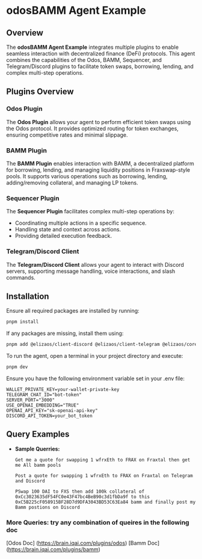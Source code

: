 # odosBAMM Agent Example

## Overview

The **odosBAMM Agent Example** integrates multiple plugins to enable seamless interaction with decentralized finance (DeFi) protocols. This agent combines the capabilities of the Odos, BAMM, Sequencer, and Telegram/Discord plugins to facilitate token swaps, borrowing, lending, and complex multi-step operations.

## Plugins Overview

### Odos Plugin

The **Odos Plugin** allows your agent to perform efficient token swaps using the Odos protocol. It provides optimized routing for token exchanges, ensuring competitive rates and minimal slippage.

### BAMM Plugin

The **BAMM Plugin** enables interaction with BAMM, a decentralized platform for borrowing, lending, and managing liquidity positions in Fraxswap-style pools. It supports various operations such as borrowing, lending, adding/removing collateral, and managing LP tokens.

### Sequencer Plugin

The **Sequencer Plugin** facilitates complex multi-step operations by:

- Coordinating multiple actions in a specific sequence.
- Handling state and context across actions.
- Providing detailed execution feedback.

### Telegram/Discord Client

The **Telegram/Discord Client** allows your agent to interact with Discord servers, supporting message handling, voice interactions, and slash commands.

## Installation

Ensure all required packages are installed by running:

```bash
pnpm install
```

If any packages are missing, install them using:

```bash
pnpm add @elizaos/client-discord @elizaos/client-telegram @elizaos/core @iqai/plugin-odos @iqai/plugin-bamm @iqai/agent @iqai/plugin-sequencer @eliza/plugin-bootstrap viem/chains @elizaos/adapter-sqlite @elizaos/client-direct node:path node:fs
```

To run the agent, open a terminal in your project directory and execute:

```bash
pnpm dev
```

Ensure you have the following environment variable set in your .env file:

```env
WALLET_PRIVATE_KEY=your-wallet-private-key
TELEGRAM_CHAT_ID="bot-token"
SERVER_PORT="3000"
USE_OPENAI_EMBEDDING="TRUE"
OPENAI_API_KEY="sk-openai-api-key"
DISCORD_API_TOKEN=your_bot_token
```

## Query Examples

- **Sample Querries:**

  ```plaintext
  Get me a quote for swapping 1 wfrxEth to FRAX on Fraxtal then get me All bamm pools
  ```

  ```plaintext
  Post a quote for swapping 1 wfrxEth to FRAX on Fraxtal on Telegram and Discord
  ```

  ```plaintext
  PSwap 100 DAI to FXS then add 100k collateral of 0xCc3023635dF54FC0e43F47bc4BeB90c3d1fbDa9f to this 0xC5B225cF058915BF28D7d9DFA3043BD53C63Ea84 bamm and finally post my Bamm postions on Discord
  ```

### More Queries: try any combination of queires in the following doc

[Odos Doc] (https://brain.iqai.com/plugins/odos)
[Bamm Doc] (https://brain.iqai.com/plugins/bamm)
